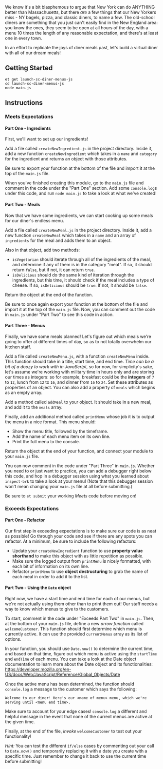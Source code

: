 We know it's a bit blasphemous to argue that New York can do ANYTHING better than Massachusetts, but there _are_ a few things that our New Yorkers miss - NY bagels, pizza, and classic diners, to name a few. The old-school diners are something that you just can't easily find in the New England area: you know the ones, they seem to be open at all hours of the day, with a menu 10 times the length of any reasonable expectation, and there's at least one in every town.

In an effort to replicate the joys of diner meals past, let's build a virtual diner with all of our dream meals!

## Getting Started

```no-highlight
et get launch-sc-diner-menus-js
cd launch-sc-diner-menus-js
node main.js
```

## Instructions

### Meets Expectations

#### Part One - Ingredients

First, we'll want to set up our ingredients!

Add a file called `createNewIngredient.js` in the project directory. Inside it, add a new function `createNewIngredient` which takes in a `name` and `category` for the ingredient and returns an object with those attributes.

Be sure to export your function at the bottom of the file and import it at the top of the `main.js` file.

When you've finished creating this module, go to the `main.js` file and comment in the code under the "Part One" section. Add some `console.log`s under this code, and run `node main.js` to take a look at what we've created!

#### Part Two - Meals

Now that we have some ingredients, we can start cooking up some meals for our diner's endless menu.

Add a file called `createNewMeal.js` in the project directory. Inside it, add a new function `createNewMeal` which takes in a `name` and an array of `ingredients` for the meal and adds them to an object.

Also in that object, add two methods:

- `isVegetarian` should iterate through all of the ingredients of the meal, and determine if any of them is in the category "meat". If so, it should return `false`, but if not, it can return `true`.
- `isDelicious` should do the same kind of iteration through the ingredients, but this time, it should check if the meal includes a type of cheese. If so, `isDelicious` should be `true`. If not, it should be `false`.

Return the object at the end of the function.

Be sure to once again export your function at the bottom of the file and import it at the top of the `main.js` file. Now, you can comment out the code in `main.js` under "Part Two" to see this code in action.

#### Part Three - Menus

Finally, we have some meals planned! Let's figure out which meals we're going to offer at different times of day, so as to not totally overwhelm our kitchen staff.

Add a file called `createNewMenu.js`, with a function `createNewMenu` inside. This function should take in a title, start time, and end time. _Time can be a bit of a doozy to work with in JavaScript,_ so for now, for simplicity's sake, let's assume we're working with military time in hours only and are storing our times as integers: so for example, breakfast could be the **integers** of `7` to `12`, lunch from `12` to `16`, and dinner from `16` to `24`. Set these attributes as properties of an object. You can also add a property of `meals` which begins as an empty array.

Add a method called `addMeal` to your object. It should take in a new meal, and add it to the `meals` array.

Finally, add an additional method called `printMenu` whose job it is to output the menu in a nice format. This menu should:

- Show the menu title, followed by the timeframe.
- Add the name of each menu item on its own line.
- Print the full menu to the console.

Return the object at the end of your function, and connect your module to your `main.js` file.

You can now comment in the code under "Part Three" in `main.js`. Whether you need to or just want to practice, you can add a debugger right below this code, and hop in a debugger session using what you learned about `inspect-brk` to take a look at your menu! (Note that this debugger session won't mean changing your `main.js` file at all before submitting.)

Be sure to `et submit` your working _Meets_ code before moving on!

### Exceeds Expectations

#### Part One - Refactor

Our first step in exceeding expectations is to make sure our code is as neat as possible! Go through your code and see if there are any spots you can refactor. At a minimum, be sure to include the following refactors:

- Update your `createNewIngredient` function to use **property value shorthand** to make this object with as little repetition as possible.
- Make sure the logged output from `printMenu` is nicely formatted, with each bit of information on its own line.
- Refactor `printMenu` to use **object destructuring** to grab the name of each meal in order to add it to the list.

#### Part Two - Using the `Date` object

Right now, we have a start time and end time for each of our menus, but we're not actually using them other than to print them out! Our staff needs a way to know which menus to give to the customers.

To start, comment in the code under "Exceeds Part Two" in `main.js`. Then, at the bottom of your `main.js` file, define a new _arrow function_ called `welcomeCustomer`. This function should first determine which menu is currently active. It can use the provided `currentMenus` array as its list of options.

In your function, you should use `Date.now()` to determine the current time, and based on that time, figure out which menu is active using the `startTime` and `endTime` of each menu. You can take a look at the Date object documentation to learn more about the Date object and its functionalities: https://developer.mozilla.org/en-US/docs/Web/JavaScript/Reference/Global_Objects/Date

Once the active menu has been determined, the function should `console.log` a message to the customer which says the following:

```no-highlight
Welcome to our diner! Here's our <name of menu> menu, which we're serving until <menu end time>.
```

Make sure to account for your edge cases! `console.log` a different and helpful message in the event that none of the current menus are active at the given time.

Finally, at the end of the file, _invoke_ `welcomeCustomer` to test out your functionality!

_Hint:_ You can test the different `if/else` cases by commenting out your call to `Date.now()` and temporarily replacing it with a date you create with a specific time. Just remember to change it back to use the current time before submitting!

[date-mdn]: https://developer.mozilla.org/en-US/docs/Web/JavaScript/Reference/Global_Objects/Date
